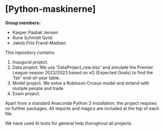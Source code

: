 # \[Python-maskinerne\]

**Group members:**
- Kasper Paabøl Jensen
- Rune Schmidt Qvist
- Jakob Friis Frand-Madsen

This repository contains  
1. Inaugural project. 
2. Data project. We use 'DataProject_raw.xlsx' and simulate the Premier League season 2022/2023 based on xG (Expected Goals) to find the 'fair' end-of-year table.
3. Model project. We solve a Robinson Crusuo model and extend with mutiple people and trade
4. Exam project.

Apart from a standard Anaconda Python 3 installation, the project requires no further packages. All imports and magics are included at the top of each file.

We have used AI tools for general help thorughout all projects.